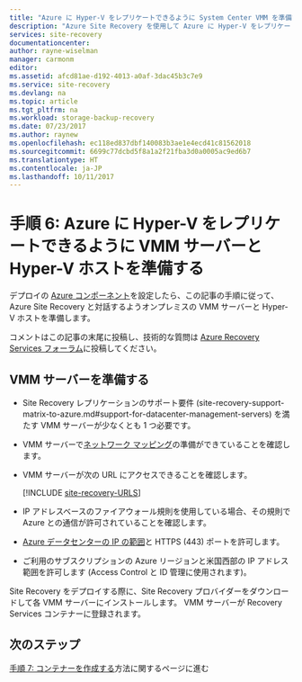```yaml
---
title: "Azure に Hyper-V をレプリケートできるように System Center VMM を準備する | Microsoft Docs"
description: "Azure Site Recovery を使用して Azure に Hyper-V をレプリケートするために System Center VMM サーバーを準備する方法について説明します。"
services: site-recovery
documentationcenter: 
author: rayne-wiselman
manager: carmonm
editor: 
ms.assetid: afcd81ae-d192-4013-a0af-3dac45b3c7e9
ms.service: site-recovery
ms.devlang: na
ms.topic: article
ms.tgt_pltfrm: na
ms.workload: storage-backup-recovery
ms.date: 07/23/2017
ms.author: raynew
ms.openlocfilehash: ec118ed837dbf140083b3ae1e4ecd41c81562018
ms.sourcegitcommit: 6699c77dcbd5f8a1a2f21fba3d0a0005ac9ed6b7
ms.translationtype: HT
ms.contentlocale: ja-JP
ms.lasthandoff: 10/11/2017
---
```

# <a name="step-6-prepare-vmm-servers-and-hyper-v-hosts-for-hyper-v-replication-to-azure"></a>手順 6: Azure に Hyper-V をレプリケートできるように VMM サーバーと Hyper-V ホストを準備する

デプロイの [Azure コンポーネント](vmm-to-azure-walkthrough-prepare-azure.md)を設定したら、この記事の手順に従って、Azure Site Recovery と対話するようオンプレミスの VMM サーバーと Hyper-V ホストを準備します。

コメントはこの記事の末尾に投稿し、技術的な質問は [Azure Recovery Services フォーラム](https://social.msdn.microsoft.com/forums/azure/home?forum=hypervrecovmgr)に投稿してください。


## <a name="prepare-vmm-servers"></a>VMM サーバーを準備する

- Site Recovery レプリケーションのサポート要件 (site-recovery-support-matrix-to-azure.md#support-for-datacenter-management-servers) を満たす VMM サーバーが少なくとも 1 つ必要です。
- VMM サーバーで[ネットワーク マッピング](vmm-to-azure-walkthrough-network.md#network-mapping-for-replication-to-azure)の準備ができていることを確認します。
- VMM サーバーが次の URL にアクセスできることを確認します。

    [!INCLUDE [site-recovery-URLS](../../includes/site-recovery-URLS.md)]
    
- IP アドレスベースのファイアウォール規則を使用している場合、その規則で Azure との通信が許可されていることを確認します。
- [Azure データセンターの IP の範囲](https://www.microsoft.com/download/confirmation.aspx?id=41653)と HTTPS (443) ポートを許可します。
- ご利用のサブスクリプションの Azure リージョンと米国西部の IP アドレス範囲を許可します (Access Control と ID 管理に使用されます)。

Site Recovery をデプロイする際に、Site Recovery プロバイダーをダウンロードして各 VMM サーバーにインストールします。 VMM サーバーが Recovery Services コンテナーに登録されます。




## <a name="next-steps"></a>次のステップ

[手順 7: コンテナーを作成する](vmm-to-azure-walkthrough-create-vault.md)方法に関するページに進む

